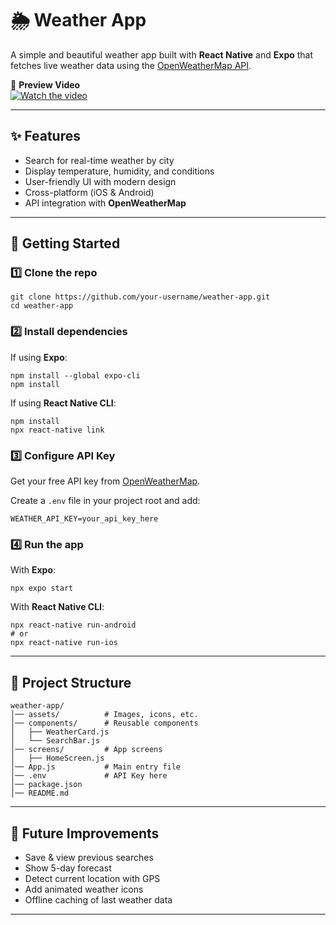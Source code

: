 # 🌦️ Weather App  

A simple and beautiful weather app built with **React Native** and **Expo** that fetches live weather data using the [OpenWeatherMap API](https://openweathermap.org/).  

🎥 **Preview Video**  
[![Watch the video](https://img.youtube.com/vi/YOUR_YOUTUBE_VIDEO_ID/maxresdefault.jpg)](https://www.youtube.com/watch?v=YOUR_YOUTUBE_VIDEO_ID)

---

## ✨ Features  
- Search for real-time weather by city  
- Display temperature, humidity, and conditions  
- User-friendly UI with modern design  
- Cross-platform (iOS & Android)  
- API integration with **OpenWeatherMap**  

---

## 🚀 Getting Started  

### 1️⃣ Clone the repo  
```
git clone https://github.com/your-username/weather-app.git
cd weather-app
```

### 2️⃣ Install dependencies  
If using **Expo**:  
```
npm install --global expo-cli
npm install
```

If using **React Native CLI**:  
```
npm install
npx react-native link
```

### 3️⃣ Configure API Key  
Get your free API key from [OpenWeatherMap](https://openweathermap.org/).  

Create a `.env` file in your project root and add:  
```
WEATHER_API_KEY=your_api_key_here
```

### 4️⃣ Run the app  

With **Expo**:  
```
npx expo start
```

With **React Native CLI**:  
```
npx react-native run-android
# or
npx react-native run-ios
```

---

## 📂 Project Structure  
```
weather-app/
│── assets/          # Images, icons, etc.
│── components/      # Reusable components
│   ├── WeatherCard.js
│   └── SearchBar.js
│── screens/         # App screens
│   ├── HomeScreen.js
│── App.js           # Main entry file
│── .env             # API Key here
│── package.json     
│── README.md        
```

---

## 🔮 Future Improvements  
- Save & view previous searches  
- Show 5-day forecast  
- Detect current location with GPS  
- Add animated weather icons  
- Offline caching of last weather data  

---
